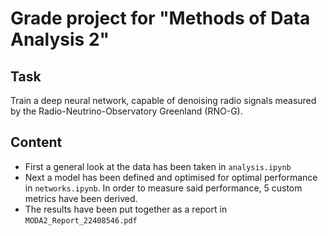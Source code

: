 # Grade project for "Methods of Data Analysis 2"
## Task
Train a deep neural network, capable of denoising radio signals measured by the Radio-Neutrino-Observatory Greenland (RNO-G).
## Content
 - First a general look at the data has been taken in `analysis.ipynb`
 - Next a model has been defined and optimised for optimal performance in `networks.ipynb`. In order to measure said performance, 5 custom metrics have been derived.
 - The results have been put together as a report in `MODA2_Report_22408546.pdf`
